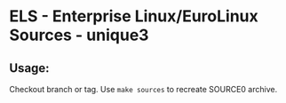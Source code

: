 # ELS - Enterprise Linux/EuroLinux Sources - unique3
 
## Usage:
  Checkout branch or tag. Use `make sources` to recreate  SOURCE0 archive.
